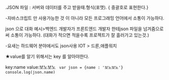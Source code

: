 
.JSON 파일
: 서버와 데이터를 주고 받을때.형식(포맷). 
{ 중괄호로 표현한다.}

-자바스크립트 만 사용가능한 것 이 아니라 
모든 프로그래밍 언어에서 소통이 가능하다.

json 으로 대화
예시>백엔드 개발자가 프론트엔드 개발자 한테json
파일을 넘겨줌으로써 소통이 가능하다.
(대화가 적으면 적을수록 프로젝트가 잘 흘러가고 있는것.)

-요새는 하드웨어 분야에서도 json사용
IOT > 드론,애플워치 




★value를 알기 위해서는 key 를 알아야한다.

key:name
value:보노보노
<code>
var json = {name : '보노보노'}
  console.log(json.name)
</code>
